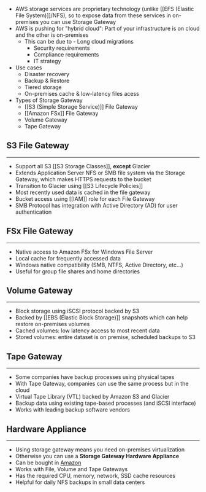 - AWS storage services are proprietary technology (unlike [[EFS (Elastic File System)]]/NFS), so to expose data from these services in on-premises you can use Storage Gateway
- AWS is pushing for "hybrid cloud": Part of your infrastructure is on cloud and the other is on-premises
	- This can be due to
			- Long cloud migrations 
		- Security requirements
		- Compliance requirements
		- IT strategy
- Use cases
	- Disaster recovery
	- Backup & Restore
	- Tiered storage
	- On-premises cache & low-latency files acess
- Types of Storage Gateway
	- [[S3 (Simple Storage Service)]] File Gateway
	- [[Amazon FSx]] File Gateway
	- Volume Gateway
	- Tape Gateway
## S3 File Gateway 
---
- Support all S3 [[S3 Storage Classes]], __except__ Glacier
- Extends Application Server NFS or SMB file system via the Storage Gateway, which makes HTTPS requests to the bucket
- Transition to Glacier using [[S3 Lifecycle Policies]]
- Most recently used data is cached in the file gateway
- Bucket access using [[IAM]] role for each File Gateway
- SMB Protocol has integration with Active Directory (AD) for user authentication

## FSx File Gateway
---
- Native access to Amazon FSx for Windows File Server
- Local cache for frequently accessed data
- Windows native compatibility (SMB, NTFS, Active Directory, etc...)
- Useful for group file shares and home directories

## Volume Gateway
---
- Block storage using iSCSI protocol backed by S3
- Backed by [[EBS (Elastic Block Storage)]] snapshots which can help restore on-premises volumes
- Cached volumes: low latency access to most recent data
- Stored volumes: entire dataset is on premise, scheduled backups to S3

## Tape Gateway
---
- Some companies have backup processes using physical tapes
- With Tape Gateway, companies can use the same process but in the cloud
- Virtual Tape Library (VTL) backed by Amazon S3 and Glacier
- Backup data using existing tape-based processes (and iSCSI interface)
- Works with leading backup software vendors

## Hardware Appliance
---
- Using storage gateway means you need on-premises virtualization
- Otherwise you can use a __Storage Gateway Hardware Appliance__
- Can be bought in [Amazon](https://amazon.com)
- Works with File, Volume and Tape Gateways
- Has the required CPU, memory, network, SSD cache resources
- Helpful for daily NFS backups in small data centers
